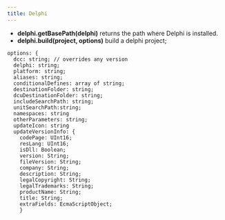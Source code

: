 ```yaml
---
title: Delphi
---
```

* **delphi.getBasePath(delphi)** returns the path where Delphi is installed.
* **delphi.build(project, options)** build a delphi project;
```
options: {
  dcc: string; // overrides any version
  delphi: string;
  platform: string;
  aliases: string;
  conditionalDefines: array of string;
  destinationFolder: string;
  dcuDestinationFolder: string;
  includeSearchPath: string;
  unitSearchPath:string;
  namespaces: string
  otherParameters: string;
  updateIcon: string
  updateVersionInfo: {
    codePage: UInt16;
    resLang: UInt16;
    isDll: Boolean;
    version: String;
    fileVersion: String;
    company: String;
    description: String;
    legalCopyright: String;
    legalTrademarks: String;
    productName: String;
    title: String;
    extraFields: EcmaScriptObject;
    }
```